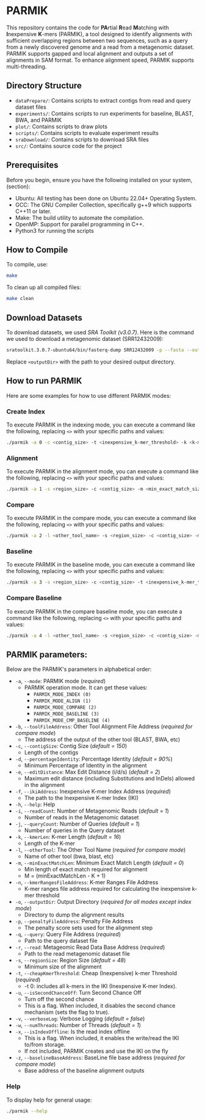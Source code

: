 # PARMIK

This repository contains the code for **PA**rtial **R**ead **M**atching with **I**nexpensive **K**-mers (PARMIK), a tool designed to identify alignments with sufficient overlapping regions between two sequences, such as a query from a newly discovered genome and a read from a metagenomic dataset. PARMIK supports gapped and local alignment and outputs a set of alignments in SAM format. To enhance alignment speed, PARMIK supports multi-threading.

## Directory Structure ##
- `dataPrepare/`: Contains scripts to extract contigs from read and query dataset files
- `experiments/`: Contains scripts to run experiments for baseline, BLAST, BWA, and PARMIK
- `plot/`: Contains scripts to draw plots
- `scripts/`: Contains scripts to evaluate experiment results
- `sraDownload/`: Contains scripts to download SRA files
- `src/`: Contains source code for the project


## Prerequisites ##
Before you begin, ensure you have the following installed on your system, (section):
- Ubuntu: All testing has been done on Ubuntu 22.04+ Operating System.
- GCC: The GNU Compiler Collection, specifically g++9 which supports C++11 or later.
- Make: The build utility to automate the compilation.
- OpenMP: Support for parallel programming in C++.
- Python3 for running the scripts

## How to Compile ##
To compile, use:
```bash
make
```
To clean up all compiled files:
```bash
make clean
```
## Download Datasets ##
To download datasets, we used _SRA Toolkit (v3.0.7)_. Here is the command we used to download a metagenomic dataset (SRR12432009):
```bash
sratoolkit.3.0.7-ubuntu64/bin/fasterq-dump SRR12432009 -p --fasta --outdir <outputDir>
 ```
Replace `<outputDir>` with the path to your desired output directory.

## How to run PARMIK ##
Here are some examples for how to use different PARMIK modes:

### Create Index ###
To execute PARMIK in the indexing mode, you can execute a command like the following, replacing `<>` with your specific paths and values:

```bash
./parmik -a 0 -c <contig_size> -t <inexpensive_k-mer_threshold> -k <k-mer_size> -i <read_count> -x -r <metagenomic_read_database_address> -f <k-mer_index_address>
```

### Alignment ###
To execute PARMIK in the alignment mode, you can execute a command like the following, replacing `<>` with your specific paths and values:

```bash
./parmik -a 1 -s <region_size> -c <contig_size> -m <min_exact_match_size> -t <inexpensive_k-mer_threshold> -k <k-mer_size> -d <percentage_identity> -i <read_count> -j <query_count> -x -r <metagenomic_read_database_address> -q <query_file_address> -f <k-mer_index_address> -o <output_directory> -p <penalty_file_address>
```
### Compare ###
To execute PARMIK in the compare mode, you can execute a command like the following, replacing `<>` with your specific paths and values:

```bash
./parmik -a 2 -l <other_tool_name> -s <region_size> -c <contig_size> -m <min_exact_match_size> -t <inexpensive_k-mer_threshold> -k <k-mer_size> -d <percentage_identity> -i <read_count> -j <query_count> -x -r <metagenomic_read_database_address> -q <query_file_address> -f <k-mer_index_address> -o <output_directory> -b <other_tool_alignment_file_address> -p <penalty_file_address>
```
### Baseline ###
To execute PARMIK in the baseline mode, you can execute a command like the following, replacing `<>` with your specific paths and values:

```bash
./parmik -a 3 -s <region_size> -c <contig_size> -t <inexpensive_k-mer_threshold> -k <k-mer_size> -d <percentage_identity> -i <read_count> -j <query_count> -r <metagenomic_read_database_address> -q <query_file_address> -o <output_directory> -p <penalty_file_address>
```
### Compare Baseline ###
To execute PARMIK in the compare baseline mode, you can execute a command like the following, replacing `<>` with your specific paths and values:

```bash
./parmik -a 4 -l <other_tool_name> -s <region_size> -c <contig_size> -m <min_exact_match_size> -t <inexpensive_k-mer_threshold> -k <k-mer_size> -d <percentage_identity> -i <read_count> -j <query_count> -x -r <metagenomic_read_database_address> -q <query_file_address> -f <k-mer_index_address> -o <output_directory> -b <other_tool_alignment_file_address> -p <penalty_file_address>
```

## PARMIK parameters:
Below are the PARMIK's parameters in alphabetical order:
- `-a`, `--mode`: PARMIK mode (*required*)
  - PARMIK operation mode. It can get these values:
    - `PARMIK_MODE_INDEX (0)`
    - `PARMIK_MODE_ALIGN (1)`
    - `PARMIK_MODE_COMPARE (2)`
    - `PARMIK_MODE_BASELINE (3)`
    - `PARMIK_MODE_CMP_BASELINE (4)`
- `-b`, `--toolFileAddress`: Other Tool Alignment File Address (*required for compare mode*)
  - The address of the output of the other tool (BLAST, BWA, etc)
- `-c`, `--contigSize`: Contig Size (*default = 150*)
  - Length of the contigs 
- `-d`, `--percentageIdentity`: Percentage Identity (*default = 90%*)
  - Minimum Percentage of Identity in the alignment
- `-e`, `--editDistance`: Max Edit Distance (i/d/s) (*default = 2*)
  - Maximum edit distance (including Substitutions and InDels) allowed in the alignment
- `-f`, `--ikiAddress`: Inexpensive K-mer Index Address (*required*)
  - The path to the Inexpensive K-mer Index (IKI)
- `-h`, `--help`: Help
- `-i`, `--readCount`: Number of Metagenomic Reads (*default = 1*)
  - Number of reads in the Metagenomic dataset 
- `-j`, `--queryCount`: Number of Queries (*default = 1*)
  - Number of queries in the Query dataset
- `-k`, `--kmerLen`: K-mer Length (*default = 16*)
  - Length of the K-mer
- `-l`, `--otherTool`: The Other Tool Name (*required for compare mode*)
  - Name of other tool (bwa, blast, etc)
- `-m`, `--minExactMatchLen`: Minimum Exact Match Length (*default = 0*)
  - Min length of exact match required for alignment
  - M = (minExactMatchLen - K + 1)
- `-n`, `--kmerRangesFileAddress`: K-mer Ranges File Address
  - K-mer ranges file address required for calculating the inexpensive k-mer threshold
- `-o`, `--outputDir`: Output Directory (*required for all modes except index mode*)
  - Directory to dump the alignment results
- `-p`, `--penaltyFileAddress`: Penalty File Address
  - The penalty score sets used for the alignment step
- `-q`, `--query`: Query File Address (*required*)
  - Path to the query dataset file
- `-r`, `--read`: Metageomic Read Data Base Address (*required*)
  - Path to the read metagenomic dataset file
- `-s`, `--regionSize`: Region Size (*default = 48*)
  - Minimum size of the alignment
- `-t`, `--cheapKmerThreshold`: Cheap (Inexpensive) k-mer Threshold (*required*)
  - -t 0: includes all k-mers in the IKI (Inexpensive K-mer Index).
- `-u`, `--isSecondChanceOff`: Turn Second Chance Off
  - Turn off the second chance
  - This is a flag. When included, it disables the second chance mechanism (sets the flag to true).
- `-v`, `--verboseLog`: Verbose Logging (*default = false*)
- `-w`, `--numThreads`: Number of Threads (*default = 1*)
- `-x`, `--isIndexOffline`: Is the read index offline
  - This is a flag. When included, it enables the write/read the IKI to/from storage.
  - If not included, PARMIK creates and use the IKI on the fly
- `-z`, `--baselineBaseAddress`: BaseLine file base address  (*required for compare mode*)
  - Base address of the baseline alignment outputs

### Help ###
To display help for general usage:
```bash
./parmik --help
```

